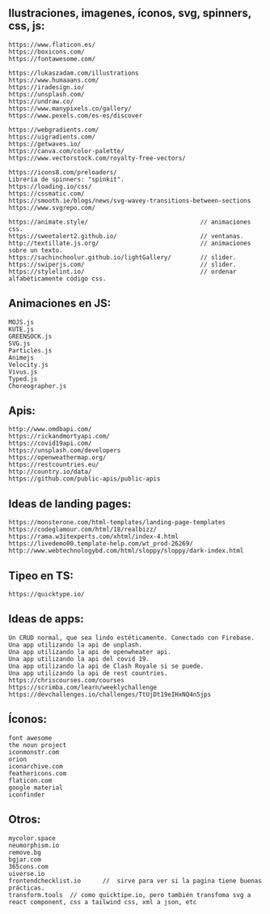 ## Ilustraciones, imagenes, íconos, svg, spinners, css, js:
    https://www.flaticon.es/
    https://boxicons.com/
    https://fontawesome.com/

    https://lukaszadam.com/illustrations
    https://www.humaaans.com/
    https://iradesign.io/
    https://unsplash.com/
    https://undraw.co/
    https://www.manypixels.co/gallery/
    https://www.pexels.com/es-es/discover

    https://webgradients.com/
    https://uigradients.com/
    https://getwaves.io/
    https://canva.com/color-palette/
    https://www.vectorstock.com/royalty-free-vectors/

    https://icons8.com/preloaders/
    Librería de spinners: "spinkit".
    https://loading.io/css/
    https://cssmatic.com/
    https://smooth.ie/blogs/news/svg-wavey-transitions-between-sections
    https://www.svgrepo.com/

    https://animate.style/		                         // animaciones css.
    https://sweetalert2.github.io/	                     // ventanas.
    http://textillate.js.org/  		                     // animaciones sobre un texto.
    https://sachinchoolur.github.io/lightGallery/	     // slider.
    https://swiperjs.com/			                     // slider.
    https://stylelint.io/                                // ordenar alfabéticamente código css.


## Animaciones en JS:
    MOJS.js
    KUTE.js
    GREENSOCK.js
    SVG.js
    Particles.js
    Animejs
    Velocity.js
    Vivus.js
    Typed.js
    Choreographer.js


## Apis:
    http://www.omdbapi.com/
    https://rickandmortyapi.com/
    https://covid19api.com/
    https://unsplash.com/developers
    https://openweathermap.org/
    https://restcountries.eu/
    http://country.io/data/
    https://github.com/public-apis/public-apis


## Ideas de landing pages:
    https://monsterone.com/html-templates/landing-page-templates
    https://codeglamour.com/html/18/realbizz/
    https://rama.w3itexperts.com/xhtml/index-4.html
    https://livedemo00.template-help.com/wt_prod-26269/
    http://www.webtechnologybd.com/html/sloppy/sloppy/dark-index.html


## Tipeo en TS:
    https://quicktype.io/


## Ideas de apps:
    Un CRUD normal, que sea lindo estéticamente. Conectado con Firebase.
    Una app utilizando la api de unplash.
    Una app utilizando la api de openwheater api.
    Una app utilizando la api del covid 19.
    Una app utilizando la api de Clash Royale si se puede.
    Una app utilizando la api de rest countries.
    https://chriscourses.com/courses
    https://scrimba.com/learn/weeklychallenge
    https://devchallenges.io/challenges/TtUjDt19eIHxNQ4n5jps


## Íconos:
    font awesome
    the noun project
    iconmonstr.com
    orion
    iconarchive.com
    feathericons.com
    flaticon.com
    google material
    iconfinder


## Otros:
    mycolor.space
    neumorphism.io
    remove.bg
    bgjar.com
    365cons.com
    uiverse.io
    frontendchecklist.io      //  sirve para ver si la pagina tiene buenas prácticas.
    transform.tools  // como quicktipe.io, pero también transfoma svg a react component, css a tailwind css, xml a json, etc
